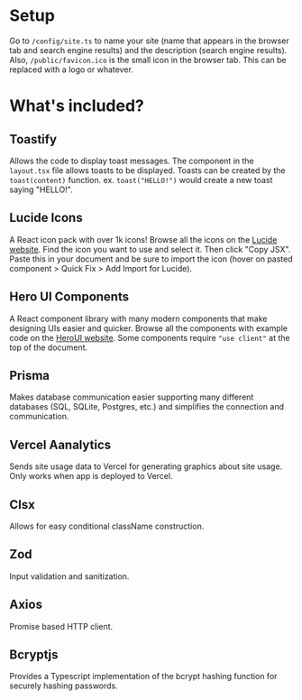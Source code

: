 # Setup

Go to `/config/site.ts` to name your site (name that appears in the browser tab and search engine results) and the description (search engine results). Also, `/public/favicon.ico` is the small icon in the browser tab. This can be replaced with a logo or whatever.


# What's included?

## Toastify
Allows the code to display toast messages. The <ToastContainer /> component in the `layout.tsx` file allows toasts to be displayed. Toasts can be created by the `toast(content)` function. ex. `toast("HELLO!")` would create a new toast saying "HELLO!".

## Lucide Icons
A React icon pack with over 1k icons! Browse all the icons on the [Lucide website](https://lucide.dev/icons). Find the icon you want to use and select it. Then click "Copy JSX". Paste this in your document and be sure to import the icon (hover on pasted component > Quick Fix > Add Import for Lucide).

## Hero UI Components
A React component library with many modern components that make designing UIs easier and quicker. Browse all the components with example code on the [HeroUI website](https://www.heroui.com/docs/components). Some components require `"use client"` at the top of the document.

## Prisma
Makes database communication easier supporting many different databases (SQL, SQLite, Postgres, etc.) and simplifies the connection and communication.

## Vercel Aanalytics
Sends site usage data to Vercel for generating graphics about site usage. Only works when app is deployed to Vercel.

## Clsx
Allows for easy conditional className construction.

## Zod
Input validation and sanitization.

## Axios
Promise based HTTP client.

## Bcryptjs
Provides a Typescript implementation of the bcrypt hashing function for securely hashing passwords.